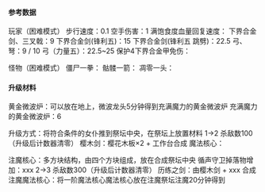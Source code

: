 
#### 参考数据
玩家（困难模式）
  步行速度：0.1     空手伤害：1
  满饱食度血量回复速度：
  下界合金剑、三叉戟：9
  下界合金剑(锋利五)：15
  下界合金剑(锋利五 跳劈)：22.5
  弓、弩：9 / 10
  弓（力量五）：22.5~25
  保护4下界合金甲免伤：

怪物（困难模式）
  僵尸一拳：
  骷髅一箭：
  凋零一头：
				

#### 升级材料

黄金微波炉：可以放在地上，微波龙头5分钟得到充满魔力的黄金微波炉
充满魔力的黄金微波炉：6

升级方式：将符合条件的女仆推到祭坛中央，在祭坛上放置材料
1→2
  杀敌数100（升级后计数器清零）
  樱木剑：樱花木板×2 + 工作台合成
  魔法核心：

注魔核心：多方块结构，由四个方块组成，放在合成祭坛中央
循声守卫掉落物增加：xxx
2→3
  杀敌数300（升级后计数器清零）
  历练之剑：由樱木剑 + xxx 合成
  注魔魔法核心：将一阶魔法核心魔法核心放在注魔祭坛注魔20分钟得到
